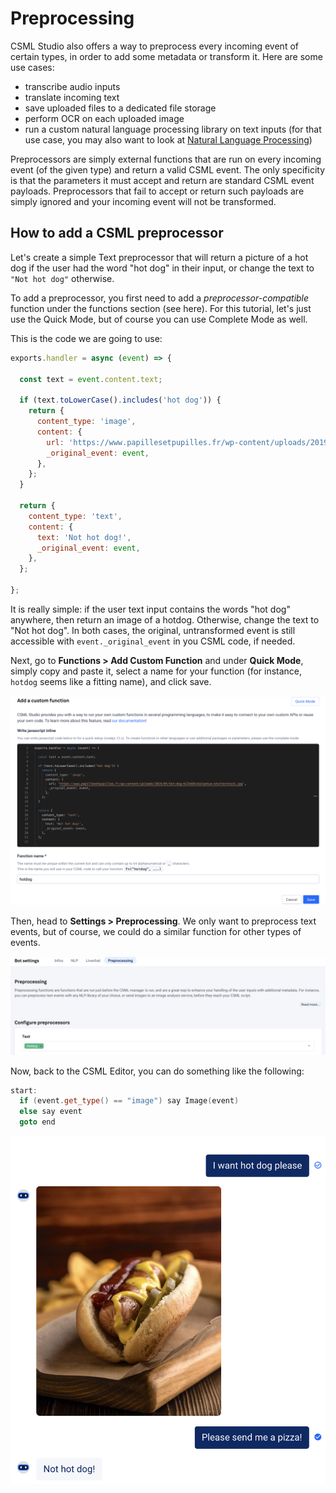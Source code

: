 # Preprocessing

CSML Studio also offers a way to preprocess every incoming event of certain types, in order to add some metadata or transform it. Here are some use cases:

* transcribe audio inputs
* translate incoming text
* save uploaded files to a dedicated file storage
* perform OCR on each uploaded image
* run a custom natural language processing library on text inputs \(for that use case, you may also want to look at [Natural Language Processing](../nlp/)\)

Preprocessors are simply external functions that are run on every incoming event \(of the given type\) and return a valid CSML event. The only specificity is that the parameters it must accept and return are standard CSML event payloads. Preprocessors that fail to accept or return such payloads are simply ignored and your incoming event will not be transformed.

## How to add a CSML preprocessor

Let's create a simple Text preprocessor that will return a picture of a hot dog if the user had the word "hot dog" in their input, or change the text to `"Not hot dog"`  otherwise.

To add a preprocessor, you first need to add a _preprocessor-compatible_ function under the functions section \(see here\). For this tutorial, let's just use the Quick Mode, but of course you can use Complete Mode as well.

This is the code we are going to use:

```javascript
exports.handler = async (event) => {

  const text = event.content.text;

  if (text.toLowerCase().includes('hot dog')) {
    return {
      content_type: 'image',
      content: {
        url: 'https://www.papillesetpupilles.fr/wp-content/uploads/2019/04/Hot-dog-%C2%A9nikolaskus-shutterstock.jpg',
        _original_event: event,
      },
    };
  }

  return {
    content_type: 'text',
    content: {
      text: 'Not hot dog!',
      _original_event: event,
    },
  };

};

```

It is really simple: if the user text input contains the words "hot dog" anywhere, then return an image of a hotdog. Otherwise, change the text to "Not hot dog". In both cases, the original, untransformed event is still accessible with `event._original_event` in you CSML code, if needed.

Next, go to **Functions &gt; Add Custom Function** and under **Quick Mode**, simply copy and paste it, select a name for your function \(for instance, `hotdog` seems like a fitting name\), and click save.

![](../../.gitbook/assets/image%20%2834%29.png)

Then, head to **Settings &gt; Preprocessing**. We only want to preprocess text events, but of course, we could do a similar function for other types of events. 

![](../../.gitbook/assets/image%20%2835%29.png)

Now, back to the CSML Editor, you can do something like the following:

```cpp
start:
  if (event.get_type() == "image") say Image(event)
  else say event
  goto end
```

![](../../.gitbook/assets/image%20%2832%29.png)

